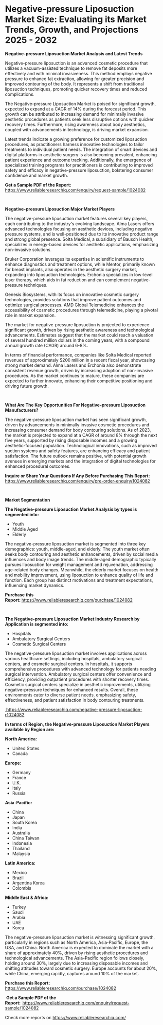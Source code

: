 <p><h1>Negative-pressure Liposuction Market Size: Evaluating its Market Trends, Growth, and Projections 2025 - 2032</h1></p><p><strong>Negative-pressure Liposuction Market Analysis and Latest Trends</strong></p>
<p><p>Negative-pressure liposuction is an advanced cosmetic procedure that utilizes a vacuum-assisted technique to remove fat deposits more effectively and with minimal invasiveness. This method employs negative pressure to enhance fat extraction, allowing for greater precision and improved contouring of the body. It represents a shift from traditional liposuction techniques, promoting quicker recovery times and reduced complications.</p><p>The Negative-pressure Liposuction Market is poised for significant growth, expected to expand at a CAGR of 14% during the forecast period. This growth can be attributed to increasing demand for minimally invasive aesthetic procedures as patients seek less disruptive options with quicker recovery times. Furthermore, rising awareness about body aesthetics, coupled with advancements in technology, is driving market expansion. </p><p>Latest trends indicate a growing preference for customized liposuction procedures, as practitioners harness innovative technologies to tailor treatments to individual patient needs. The integration of smart devices and digital platforms in aesthetic surgery is also becoming prevalent, enhancing patient experience and outcome tracking. Additionally, the emergence of specialized training programs for practitioners is contributing to improved safety and efficacy in negative-pressure liposuction, bolstering consumer confidence and market growth. </p></p>
<p><strong>Get a Sample PDF of the Report:&nbsp;</strong> <a href="https://www.reliableresearchiq.com/enquiry/request-sample/1024082?utm_campaign=2230&utm_medium=2&utm_source=Github&utm_content=ia&utm_term=25022025&utm_id=negative-pressure-liposuction">https://www.reliableresearchiq.com/enquiry/request-sample/1024082</a></p>
<p>&nbsp;</p>
<p><strong>Negative-pressure Liposuction Major Market Players</strong></p>
<p><p>The negative-pressure liposuction market features several key players, each contributing to the industry's evolving landscape. Alma Lasers offers advanced technologies focusing on aesthetic devices, including negative pressure systems, and is well-positioned due to its innovative product range and strong global presence. Solta Medical, a subsidiary of Bausch Health, specializes in energy-based devices for aesthetic applications, emphasizing non-invasive solutions. </p><p>Bruker Corporation leverages its expertise in scientific instruments to enhance diagnostics and treatment options, while Mentor, primarily known for breast implants, also operates in the aesthetic surgery market, expanding into liposuction technologies. Erchonia specializes in low-level laser therapy, which aids in fat reduction and can complement negative-pressure techniques.</p><p>Genesis Biosystems, with its focus on innovative cosmetic surgery technologies, provides solutions that improve patient outcomes and optimize surgical processes. AMD Global Telemedicine enhances the accessibility of cosmetic procedures through telemedicine, playing a pivotal role in market expansion.</p><p>The market for negative-pressure liposuction is projected to experience significant growth, driven by rising aesthetic awareness and technological advancements. Estimates suggest that the market could reach a valuation of several hundred million dollars in the coming years, with a compound annual growth rate (CAGR) around 6-8%. </p><p>In terms of financial performance, companies like Solta Medical reported revenues of approximately $200 million in a recent fiscal year, showcasing strong market demand. Alma Lasers and Erchonia also demonstrate consistent revenue growth, driven by increasing adoption of non-invasive procedures. As the market continues to mature, these companies are expected to further innovate, enhancing their competitive positioning and driving future growth.</p></p>
<p>&nbsp;</p>
<p><strong>What Are The Key Opportunities For Negative-pressure Liposuction Manufacturers?</strong></p>
<p><p>The negative-pressure liposuction market has seen significant growth, driven by advancements in minimally invasive cosmetic procedures and increasing consumer demand for body contouring solutions. As of 2023, the market is projected to expand at a CAGR of around 8% through the next five years, supported by rising disposable incomes and a growing aesthetic-focused population. Technological innovations, such as improved suction systems and safety features, are enhancing efficacy and patient satisfaction. The future outlook remains positive, with potential growth avenues in emerging markets and the integration of digital technologies for enhanced procedural outcomes.</p></p>
<p><strong>Inquire or Share Your Questions If Any Before Purchasing This Report:</strong> <a href="https://www.reliableresearchiq.com/enquiry/pre-order-enquiry/1024082?utm_campaign=2230&utm_medium=2&utm_source=Github&utm_content=ia&utm_term=25022025&utm_id=negative-pressure-liposuction">https://www.reliableresearchiq.com/enquiry/pre-order-enquiry/1024082</a></p>
<p>&nbsp;</p>
<p><strong>Market Segmentation</strong></p>
<p><strong>The Negative-pressure Liposuction Market Analysis by types is segmented into:</strong></p>
<p><ul><li>Youth</li><li>Middle Aged</li><li>Elderly</li></ul></p>
<p><p>The negative-pressure liposuction market is segmented into three key demographics: youth, middle-aged, and elderly. The youth market often seeks body contouring and aesthetic enhancements, driven by social media influences and body image trends. The middle-aged demographic typically pursues liposuction for weight management and rejuvenation, addressing age-related body changes. Meanwhile, the elderly market focuses on health and mobility improvement, using liposuction to enhance quality of life and function. Each group has distinct motivations and treatment expectations, influencing market dynamics.</p></p>
<p><strong>Purchase this Report:&nbsp;</strong><a href="https://www.reliableresearchiq.com/purchase/1024082?utm_campaign=2230&utm_medium=2&utm_source=Github&utm_content=ia&utm_term=25022025&utm_id=negative-pressure-liposuction">https://www.reliableresearchiq.com/purchase/1024082</a></p>
<p>&nbsp;</p>
<p><strong>The Negative-pressure Liposuction Market Industry Research by Application is segmented into:</strong></p>
<p><ul><li>Hospitals</li><li>Ambulatory Surgical Centers</li><li>Cosmetic Surgical Centers</li></ul></p>
<p><p>The negative-pressure liposuction market involves applications across various healthcare settings, including hospitals, ambulatory surgical centers, and cosmetic surgical centers. In hospitals, it supports comprehensive procedures with advanced technology for patients needing surgical intervention. Ambulatory surgical centers offer convenience and efficiency, providing outpatient procedures with shorter recovery times. Cosmetic surgical centers specialize in aesthetic improvements, utilizing negative-pressure techniques for enhanced results. Overall, these environments cater to diverse patient needs, emphasizing safety, effectiveness, and patient satisfaction in body contouring treatments.</p></p>
<p><a href="https://www.reliableresearchiq.com/negative-pressure-liposuction-r1024082?utm_campaign=2230&utm_medium=2&utm_source=Github&utm_content=ia&utm_term=25022025&utm_id=negative-pressure-liposuction">&nbsp;https://www.reliableresearchiq.com/negative-pressure-liposuction-r1024082</a></p>
<p><strong>In terms of Region, the Negative-pressure Liposuction Market Players available by Region are:</strong></p>
<p>
    <p> <strong> North America: </strong>
        <ul>
            <li>United States</li>
            <li>Canada</li>
        </ul>
        </p> 
    <p> <strong> Europe: </strong>
        <ul>
            <li>Germany</li>
            <li>France</li>
            <li>U.K.</li>
            <li>Italy</li>
            <li>Russia</li>
        </ul>
        </p> 
    <p> <strong> Asia-Pacific: </strong>
        <ul>
            <li>China</li>
            <li>Japan</li>
            <li>South Korea</li>
            <li>India</li>
            <li>Australia</li>
            <li>China Taiwan</li>
            <li>Indonesia</li>
            <li>Thailand</li>
            <li>Malaysia</li>
        </ul>
        </p> 
    <p> <strong> Latin America: </strong>
        <ul>
            <li>Mexico</li>
            <li>Brazil</li>
            <li>Argentina Korea</li>
            <li>Colombia</li>
        </ul>
        </p> 
    <p> <strong> Middle East & Africa: </strong>
        <ul>
            <li>Turkey</li>
            <li>Saudi</li>
            <li>Arabia</li>
            <li>UAE</li>
            <li>Korea</li>
        </ul>
    </p>
    </p>
<p><p>The negative-pressure liposuction market is witnessing significant growth, particularly in regions such as North America, Asia-Pacific, Europe, the USA, and China. North America is expected to dominate the market with a share of approximately 40%, driven by rising aesthetic procedures and technological advancements. The Asia-Pacific region follows closely, holding around 30%, largely due to increasing disposable incomes and shifting attitudes toward cosmetic surgery. Europe accounts for about 20%, while China, emerging rapidly, captures around 10% of the market.</p></p>
<p><strong>Purchase this Report: </strong><a href="https://www.reliableresearchiq.com/purchase/1024082?utm_campaign=2230&utm_medium=2&utm_source=Github&utm_content=ia&utm_term=25022025&utm_id=negative-pressure-liposuction">https://www.reliableresearchiq.com/purchase/1024082</a></p>
<p>&nbsp;<strong>Get a Sample PDF of the Report:&nbsp;&nbsp;</strong><a href="https://www.reliableresearchiq.com/enquiry/request-sample/1024082?utm_campaign=2230&utm_medium=2&utm_source=Github&utm_content=ia&utm_term=25022025&utm_id=negative-pressure-liposuction">https://www.reliableresearchiq.com/enquiry/request-sample/1024082</a></p>
<p><strong></strong></p>
<p>Check more reports on <a href="https://www.reliableresearchiq.com/?utm_campaign=2230&utm_medium=2&utm_source=Github&utm_content=ia&utm_term=25022025&utm_id=negative-pressure-liposuction">https://www.reliableresearchiq.com/</a></p>